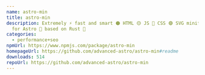 ```yaml
---
name: astro-min
title: astro-min
description: Extremely ⚡ fast and smart 🟠 HTML 🟡 JS 🔵 CSS 🟣 SVG minification
  for Astro 🚀 based on Rust 🦀
categories:
  - performance+seo
npmUrl: https://www.npmjs.com/package/astro-min
homepageUrl: https://github.com/advanced-astro/astro-min#readme
downloads: 514
repoUrl: https://github.com/advanced-astro/astro-min
---
```


